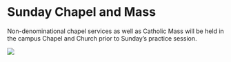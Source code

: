Sunday Chapel and Mass
======================

Non-denominational chapel services as well as Catholic Mass will be held
in the campus Chapel and Church prior to Sunday’s practice session.

<img src="/images/sunday-chapel-and-mass.jpg" class="img-responsive img-thumbnail">
